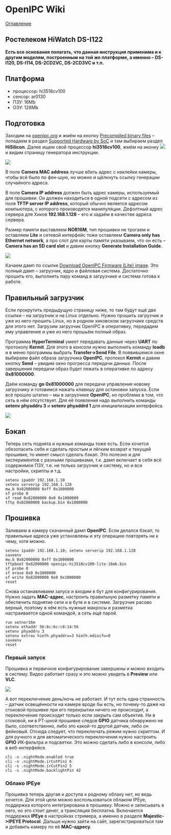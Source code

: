 # OpenIPC Wiki
[Оглавление](../README.md)

Ростелеком HiWatch DS-I122
--------------

**Есть все основания полагать, что данная инструкция применима и к другим моделям, построенным на той же платформе, а именно – DS-I120, DS-I114, DS-2CD2VC, DS-2CD3VC и т.п.**

## Платформа
- процессор: hi3518cv100
- сенсор: ar0130
- ПЗУ: 16Mb
- ОЗУ: 128Mb

## Подготовка
Заходим на [openipc.org](https://openipc.org/) и жмём на кнопку [Precompiled binary files](https://openipc.org/supported-hardware/featured) – попадаем в раздел [Supported Hardware by SoC](https://openipc.org/supported-hardware/featured) и там выбираем раздел **HiSilicon**.
Далее ищем свой процессор **hi3518cv100**, жмём на иконку ![](https://mixatronik.ru/wp-content/uploads/2023/05/2023-05-03_16-11-18.png) и видим страницу генератора инструкции.

![](https://mixatronik.ru/wp-content/uploads/2023/05/2023-05-03_17-20-50.png)

В поле **Camera MAC address** лучше вбить адрес с наклейки камеры, чтобы всё было по фен-шую, но можно и щёлкнуть ссылку генерации случайного адреса.

В поле **Camera IP address** должен быть адрес камеры, используемый для прошивки. Он должен находиться в одной подсети с адресом из поля **TFTP server IP address**,
который обычно является адресом компьютера, с которого производятся манипуляции. Дефолтный адрес сервера для Хиков **192.168.1.128** – его и задаём в качестве адреса сервера.

Размер памяти выставляем **NOR16M**, тип прошивки не трогаем и оставляем **Lite** и сетевой интерфейс тоже оставляем **Camera only has Ethernet network**, а про слот для карты памяти указываем,
что он есть – **Camera has an SD card slot** и давим кнопку **Generate Installation Guide**.

![](https://mixatronik.ru/wp-content/uploads/2023/05/2023-05-03_17-21-19.png)

Качаем дамп по ссылке [Download OpenIPC Firmware (Lite) image](https://openipc.org/cameras/vendors/hisilicon/socs/hi3518cv100/download_full_image?flash_size=16&flash_type=nor&fw_release=lite).
Это полный дамп – загрузчик, ядро и файловая система. Достаточно прошить его, выполнить пару команд в загрузчике и система готова к работе.

## Правильный загрузчик
Если прокрутить предыдущую страницу ниже, то там будут ещё две ссылки – на загрузчик и на Linux отдельно. Нужно прошить загрузчик и уже из него прошить Linux, но в родном хиковском загрузчике средств для этого нет.
Загрузим загрузчик OpenIPC в оперативку, передадим ему управление и уже из него прошьём полный образ.

Программа **HyperTerminal** умеет передавать данные через **UART** по протоколу **Kermit**. Для этого в консоли нужно выполнить команду **loadb** и в меню программы выбрать **Transfer->Send File**.
В появившемся окне выбираем файл образа загрузчика **OpenIPC**, протокол **Kermit** и давим кнопку **Send** – увидим окно прогресса передачи данных.
После завершения передачи образ будет лежать в оперативке по адресу **0x81000000**.

Даём команду **go 0x81000000** для передачи управления новому загрузчику и готовимся нажать клавишу для остановки запуска. Если всё прошло штатно – мы в загрузчике **OpenIPC**,
но проблема в том, что сеть в нём отсутствует. Для её появления надо выполнить команды **setenv phyaddru 3** и **setenv phyaddrd 1** для инициализации интерфейса.

![](https://mixatronik.ru/wp-content/uploads/2023/07/2023-04-29_16-55-24.png)

## Бэкап
Теперь сеть поднята и нужные команды тоже есть. Если хочется обезопасить себя и сделать простым и лёгким возврат к текущей прошивке, то имеет смысл сделать бэкап.
Это полезно и для экспериментов с разными прошивками, т.к. дамп включает в себя всё содержимое ПЗУ, т.е. не только загрузчик и систему, но и все настройки, скрипты и т.д.
```
setenv ipaddr 192.168.1.10
setenv serverip 192.168.1.128
mw.b 0x82000000 0xff 0x1000000
sf probe 0
sf read 0x82000000 0x0 0x1000000
tftp 0x82000000 backup.bin 0x1000000
```

## Прошивка
Заливаем в камеру скачанный дамп **OpenIPC**. Если делался бэкап, то правильные адреса уже установлены и эту операцию повторять ни к чему, хотя можно.
```
setenv ipaddr 192.168.1.10; setenv serverip 192.168.1.128
saveenv
mw.b 0x82000000 0xff 0x1000000
tftpboot 0x82000000 openipc-hi3518cv100-lite-16mb.bin
sf probe 0
sf erase 0x0 0x1000000
sf write 0x82000000 0x0 0x1000000
reset
```
Снова останавливаем запуск и входим в бут для конфигурирования. Нужно задать **MAC-адрес**, настроить правильную разметку памяти и обеспечить поднятие сети и в буте и в системе.
Загрузчик расово верный, поэтому в нём есть нужные макросы и разметка настраивается одной командой, а сеть ещё парой.
```
run setnor16m
setenv ethaddr 56:8c:6c:c8:14:56
setenv phyaddru 3
setenv extras hieth.phyaddru=3 hieth.mdioifu=0
saveenv
reset
```

### Первый запуск
Прошивка и первичное конфигурирование завершены и можно входить в систему. Видео работает сразу и это можно увидеть в **Preview** или **VLC**.

![](https://mixatronik.ru/wp-content/uploads/2023/07/2023-04-24_20-03-55.png)

А вот переключение день/ночь не работает. И тут есть одна странность – датчик освещённости на камере вроде бы есть, но почему-то даже на стоковой прошивке при его перекрытии ничего не происходит,
а переключение происходит только если закрыть сам объектив. Ни в стоковой, ни в РТ-шной прошивке следов **GPIO** датчика обнаружено не было, соответственно, либо это какой-то другой датчик, либо он фейковый.
Отсюда следует, что переключать режим нужно скриптом. И для ручного и для автоматического переключения нужно настроить **GPIO** ИК-фильтра и подсветки. Это можно сделать либо в консоли, либо в веб-интерфейсе.
```
cli -s .nightMode.enabled true
cli -s .nightMode.irCutPin1 6
cli -s .nightMode.irCutPin2 5
cli -s .nightMode.backlightPin 42
```

### Облако IPEye
Прошивка теперь другая и доступа к родному облаку нет, но ведь хочется. Для этой цели можно воспользоваться облаком IPEye, поддержка которого интегрирована в прошивку. Можно и записывать в него,
но это стоит денег, а трансляция бесплатна. Включается поддержка **IPEye** в настройках стримера, а именно в разделе **Majestic->IPEYE Protocol**. Дальше нужно зайти на сайт, зарегистрироваться
там и добавить камеру по её **MAC-адресу**.
